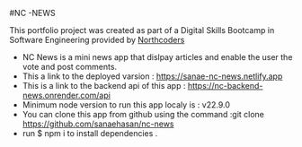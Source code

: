 #NC -NEWS

This portfolio project was created as part of a Digital Skills Bootcamp in Software Engineering provided by [Northcoders](https://northcoders.com/)

- NC News is a mini news app that dislpay articles and enable the user the vote and post comments.
- This a link to the deployed varsion : https://sanae-nc-news.netlify.app
- This is a link to the backend api of this app : https://nc-backend-news.onrender.com/api
- Minimum node version to run this app localy is : v22.9.0
- You can clone this app from github using the command :git clone https://github.com/sanaehasan/nc-news
- run $ npm i to install dependencies .
